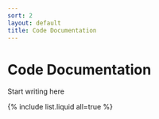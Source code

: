 ```yaml
---
sort: 2
layout: default
title: Code Documentation
---
```


# Code Documentation

Start writing here

{% include list.liquid all=true %}
